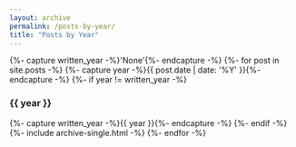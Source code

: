 ```yaml
---
layout: archive
permalink: /posts-by-year/
title: "Posts by Year"
---
```


{%- capture written_year -%}'None'{%- endcapture -%}
{%- for post in site.posts -%}
{%- capture year -%}{{ post.date | date: '%Y' }}{%- endcapture -%}
{%- if year != written_year -%}
<h3 id="{{ year | slugify }}" class="archive__subtitle">{{ year }}</h3>
{%- capture written_year -%}{{ year }}{%- endcapture -%}
{%- endif -%}
{%- include archive-single.html -%}
{%- endfor -%}
